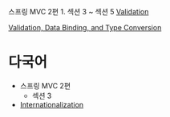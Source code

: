 스프링 MVC 2편
		1. 섹션 3 ~ 섹션 5
[Validation](https://docs.spring.io/spring-boot/docs/current/reference/html/io.html#io.validation)

[Validation, Data Binding, and Type Conversion](https://docs.spring.io/spring-framework/reference/core/validation.html)

# 다국어
- 스프링 MVC 2편
	- 섹션 3
- [Internationalization](https://docs.spring.io/spring-boot/docs/current/reference/html/features.html#features.internationalization)